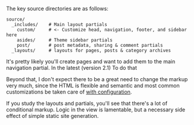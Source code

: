 The key source directories are as follows:

    source/
      _includes/    # Main layout partials
        custom/     # <- Customize head, navigation, footer, and sidebar here
        asides/     # Theme sidebar partials
        post/       # post metadata, sharing & comment partials
      _layouts/     # layouts for pages, posts & category archives

It's pretty likely you'll create pages and want to add them to the main navigation partial. In the latest (version 2.1)  To do that

Beyond that, I don't expect there to be a great need to change the markup very much, since the HTML is flexible and semantic and most common
customizations be taken care of [with configuration](/docs/configuring).

If you study the layouts and partials, you'll see that there's a lot of conditional markup. Logic in the view is lamentable, but a necessary
side effect of simple static site generation.
